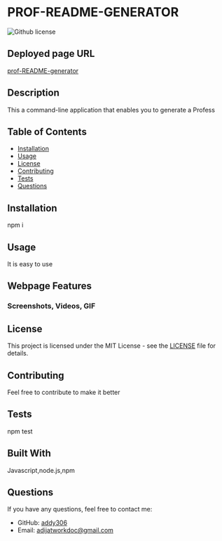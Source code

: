 
# PROF-README-GENERATOR
![Github license](https://img.shields.io/badge/license-MIT-blue.svg)

## Deployed page URL
[prof-README-generator](https://addy306.github.io/prof-README-generator/)


## Description
This a command-line application that enables you to generate a Profess

## Table of Contents
- [Installation](#installation)
- [Usage](#usage)
- [License](#license)
- [Contributing](#contribution)
- [Tests](#tests)
- [Questions](#questions)

<!-- Add installation instructions here -->
## Installation 
npm i

<!-- Add usage information here -->
## Usage 
It is easy to use

## Webpage Features
### Screenshots, Videos, GIF

## License
This project is licensed under the MIT License - see the [LICENSE](LICENSE) file for details.

<!-- Add contributing guidelines here -->
## Contributing
Feel free to contribute to make it better

<!-- Add information about how to run tests here -->
## Tests 
npm test

## Built With
Javascript,node.js,npm

## Questions
If you have any questions, feel free to contact me:
- GitHub: [addy306](https://github.com/addy306)
- Email: adijatworkdoc@gmail.com
